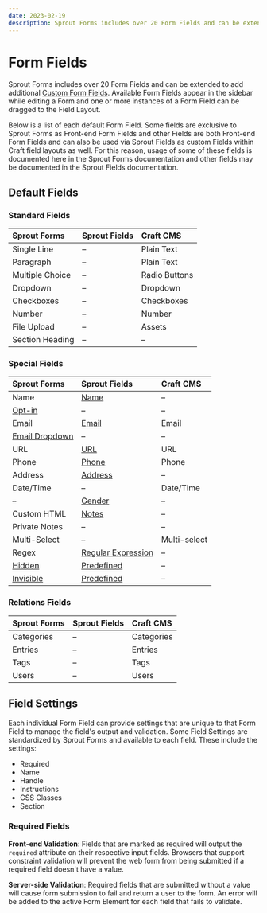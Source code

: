 ```yaml
---
date: 2023-02-19
description: Sprout Forms includes over 20 Form Fields and can be extended to add additional Custom Form Fields.
---
```


# Form Fields

Sprout Forms includes over 20 Form Fields and can be extended to add additional [Custom Form Fields](./custom-form-fields.md). Available Form Fields appear in the sidebar while editing a Form and one or more instances of a Form Field can be dragged to the Field Layout.

Below is a list of each default Form Field. Some fields are exclusive to Sprout Forms as Front-end Form Fields and other Fields are both Front-end Form Fields and can also be used via Sprout Fields as custom Fields within Craft field layouts as well. For this reason, usage of some of these fields is documented here in the Sprout Forms documentation and other fields may be documented in the Sprout Fields documentation.

## Default Fields

### Standard Fields

| Sprout Forms | Sprout Fields | Craft CMS |
|:------------ |:------------- |:--------- |
| Single Line | – | Plain Text |
| Paragraph | – | Plain Text |
| Multiple Choice | – | Radio Buttons |
| Dropdown | – | Dropdown |
| Checkboxes | – | Checkboxes |
| Number | – | Number |
| File Upload | – | Assets |
| Section Heading | – | – |

### Special Fields

|Sprout Forms | Sprout Fields | Craft CMS |
|:----------- |:------------- |:--------- |
| Name | [Name](/fields/name-field.md) | – |
| [Opt-in](./opt-in-field.md) | – | – |
| Email | [Email](/fields/email-field.md) | Email |
| [Email Dropdown](./email-dropdown-field.md) | – | – |
| URL | [URL](/fields/url-field.md) | URL |
| Phone | [Phone](/fields/phone-field.md) | Phone |
| Address | [Address](/fields/address-field.md) | – |
| Date/Time | – | Date/Time |
| – | [Gender](/fields/gender-field.md) | – |
| Custom HTML | [Notes](/fields/notes-field.md) | – |
| Private Notes | – | – |
| Multi-Select | – | Multi-select |
| Regex | [Regular Expression](/fields/regular-expression-field.md) | – |
| [Hidden](./hidden-field.md) | [Predefined](/fields/predefined-field.md) | – |
| [Invisible](./invisible-field.md) | [Predefined](/fields/predefined-field.md) | – |

### Relations Fields

| Sprout Forms | Sprout Fields | Craft CMS |
|:------------ |:------------- |:--------- |
| Categories | – | Categories |
| Entries | – | Entries |
| Tags | – | Tags |
| Users | – | Users |

## Field Settings

Each individual Form Field can provide settings that are unique to that Form Field to manage the field's output and validation. Some Field Settings are standardized by Sprout Forms and available to each field. These include the settings:

- Required
- Name
- Handle
- Instructions
- CSS Classes
- Section

### Required Fields

**Front-end Validation**: Fields that are marked as required will output the `required` attribute on their respective input fields. Browsers that support constraint validation will prevent the web form from being submitted if a required field doesn't have a value.

**Server-side Validation**: Required fields that are submitted without a value will cause form submission to fail and return a user to the form. An error will be added to the active Form Element for each field that fails to validate.
